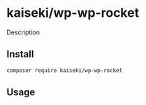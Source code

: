 # kaiseki/wp-wp-rocket

Description

## Install

```bash
composer require kaiseki/wp-wp-rocket
```

## Usage
